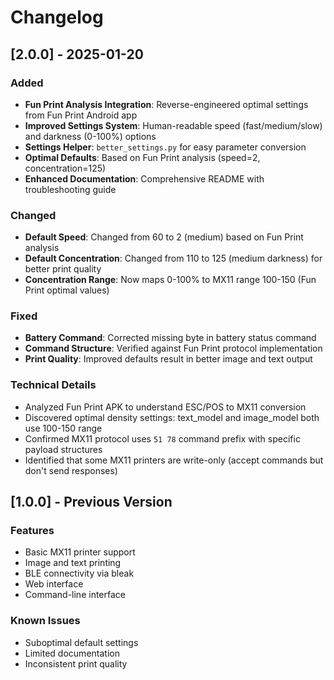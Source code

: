 # Changelog

## [2.0.0] - 2025-01-20

### Added
- **Fun Print Analysis Integration**: Reverse-engineered optimal settings from Fun Print Android app
- **Improved Settings System**: Human-readable speed (fast/medium/slow) and darkness (0-100%) options
- **Settings Helper**: `better_settings.py` for easy parameter conversion
- **Optimal Defaults**: Based on Fun Print analysis (speed=2, concentration=125)
- **Enhanced Documentation**: Comprehensive README with troubleshooting guide

### Changed
- **Default Speed**: Changed from 60 to 2 (medium) based on Fun Print analysis
- **Default Concentration**: Changed from 110 to 125 (medium darkness) for better print quality
- **Concentration Range**: Now maps 0-100% to MX11 range 100-150 (Fun Print optimal values)

### Fixed
- **Battery Command**: Corrected missing byte in battery status command
- **Command Structure**: Verified against Fun Print protocol implementation
- **Print Quality**: Improved defaults result in better image and text output

### Technical Details
- Analyzed Fun Print APK to understand ESC/POS to MX11 conversion
- Discovered optimal density settings: text_model and image_model both use 100-150 range
- Confirmed MX11 protocol uses `51 78` command prefix with specific payload structures
- Identified that some MX11 printers are write-only (accept commands but don't send responses)

## [1.0.0] - Previous Version

### Features
- Basic MX11 printer support
- Image and text printing
- BLE connectivity via bleak
- Web interface
- Command-line interface

### Known Issues
- Suboptimal default settings
- Limited documentation
- Inconsistent print quality
